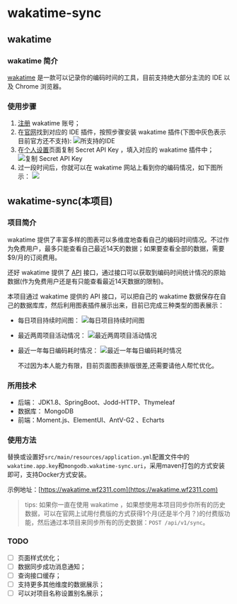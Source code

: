 # wakatime-sync

## wakatime
### wakatime 简介 
[wakatime](https://wakatime.com/) 是一款可以记录你的编码时间的工具，目前支持绝大部分主流的 IDE 以及 Chrome 浏览器。
### 使用步骤
1. [注册](https://wakatime.com/signup) wakatime 账号；
2. 在[官网](https://wakatime.com/plugins)找到对应的 IDE 插件，按照步骤安装 wakatime 插件(下图中灰色表示目前官方还不支持):
![所支持的IDE](https://file.wf2311.com/images/20190111125101.png)
3. 在[个人设置](https://wakatime.com/settings/account)页面复制 Secret API Key ，填入对应的 wakatime 插件中；
![复制 Secret API Key](https://file.wf2311.com/images/20190111124627.png)
4. 过一段时间后，你就可以在 wakatime 网站上看到你的编码情况，如下图所示： 
![](https://file.wf2311.com/images/20190111125255.png)

## wakatime-sync(本项目)
### 项目简介
  wakatime 提供了丰富多样的图表可以多维度地查看自己的编码时间情况。不过作为免费用户，最多只能查看自己最近14天的数据；如果要查看全部的数据，需要 $9/月的订阅费用。
  
  还好 wakatime 提供了 [API](https://wakatime.com/developers) 接口，通过接口可以获取到编码时间统计情况的原始数据(作为免费用户还是有只能查看最近14天数据的限制)。
  
  本项目通过 wakatime 提供的 API 接口，可以把自己的 wakatime 数据保存在自己的数据库库，然后利用图表插件展示出来，目前已完成三种类型的图表展示：
- 每日项目持续时间图：
  ![每日项目持续时间图](https://file.wf2311.com/images/20190111132136.png)
- 最近两周项目活动情况：
  ![最近两周项目活动情况](https://file.wf2311.com/images/20190111132651.png)
- 最近一年每日编码耗时情况：
  ![最近一年每日编码耗时情况](https://file.wf2311.com/images/20190111132759.png)
  
  不过因为本人能力有限，目前页面图表排版很差,还需要请他人帮忙优化。

### 所用技术
- 后端： JDK1.8、SpringBoot、Jodd-HTTP、Thymeleaf
- 数据库： MongoDB
- 前端：Moment.js、ElementUI、AntV-G2 、Echarts 

### 使用方法
替换或设置好`src/main/resources/application.yml`配置文件中的`wakatime.app.key`和`mongodb.wakatime-sync.uri`，采用maven打包的方式安装即可，支持Docker方式安装。

示例地址：[https://wakatime.wf2311.com](https://wakatime.wf2311.com)

> tips: 如果你一直在使用 wakatime ，如果想使用本项目同步你所有的历史数据，可以在官网上试用付费版的方式获得1个月(还是半个月？)的付费版功能，然后通过本项目来同步所有的历史数据：`POST /api/v1/sync`。
### TODO
- [ ] 页面样式优化；
- [ ] 数据同步成功消息通知；
- [ ] 查询接口缓存；
- [ ] 支持更多其他维度的数据展示；
- [ ] 可以对项目名称设置别名展示；